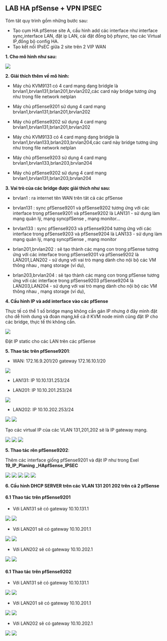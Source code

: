 ## LAB HA pfSense + VPN IPSEC

Tóm tât quy trình gồm những bước sau:

  + Tạo cụm HA pfSense site A, cấu hình add các interface như interface sync,interface LAN, đặt ip LAN, cài đặt đồng bộ pfsync, tạo các Virtual IP,đồng bộ config HA.
  + Tạo kết nối IPsEC giữa 2 site trên 2 VIP WAN

**1. Cho mô hình như sau:**

   <img src="pFsenseimages/Screenshot_256.png"> 

**2. Giải thích thêm về mô hình:**

  - Máy chủ KVM9131 có 4 card mạng dạng bridgle là brvlan1,brvlan131,brlan201,brvlan202,các card này bridge tương ứng như trong file network netplan

  - Máy chủ pfSense9201 sử dụng 4 card mạng brvlan1,brvlan131,brlan201,brvlan202

  - Máy chủ pfSense9202 sử dụng 4 card mạng brvlan1,brvlan131,brlan201,brvlan202

  - Máy chủ KVM9133 có 4 card mạng dạng bridgle là  brvlan1,brvlan133,brlan203,brvlan204,các card này bridge tương ứng như trong file network netplan

  - Máy chủ pfSense9203 sử dụng 4 card mạng brvlan1,brvlan133,brlan203,brvlan204

  - Máy chủ pfSense9202 sử dụng 4 card mạng brvlan1,brvlan131,brlan203,brvlan204

**3. Vai trò của các bridge được giải thích như sau:**

  - brvlan1 : ra internet tên WAN trên tât cả các pfSense

  - brvlan131 : sync pfSense9201 và pfSense9202 tương ứng với các interface trong pfSense9201 và pfSense9202 là LAN131 - sử dụng làm mạng quản lý, mạng syncpfSense , mạng monitor...

  - brvlan133 : sync pfSense9203 và pfSense9204 tương ứng với các interface trong pfSense9203 và pfSense9204 là LAN133 - sử dụng làm mạng quản lý, mạng syncpfSense , mạng monitor

  - brlan201,brvlan202 : sẽ tạo thành các mạng con trong pfSense tương ứng với các interface trong pfSense9201 và pfSense9202 là LAN201,LAN202 - sử dụng với vai trò mạng dành cho nội bộ các VM thông nhau , mạng storage (ví dụ),

  - brlan203,brvlan204 : sẽ tạo thành các mạng con trong pfSense tương ứng với các interface trong pfSense9203 pfSense9204 là LAN203,LAN204 - sử dụng với vai trò mạng dành cho nội bộ các VM thông nhau , mạng storage (ví dụ),

**4. Cấu hình IP và add interface vào các pfSense**

Thực tế có thể 1 số bridge mạng không cần gán IP nhưng ở đây mình đặt cho dễ hình dung và đoán mạng,kể cả ở KVM node mình cũng đặt IP cho các bridge, thực tế thì không cần.

   <img src="pFsenseimages/Screenshot_257.png"> 

Đặt IP static cho các LAN trên các pfSense

**5. Thao tác trên pfSense9201**: 

  + WAN: 172.16.9.201/20 gateway 172.16.10.1/20

<img src="pFsenseimages/Screenshot_258.png"> 

  + LAN131: IP 10.10.131.253/24

  + LAN201: IP 10.10.201.253/24

<img src="pFsenseimages/Screenshot_259.png">

  + LAN202: IP 10.10.202.253/24

<img src="pFsenseimages/Screenshot_260.png"> 

<img src="pFsenseimages/Screenshot_274.png"> 

Tạo các virtual IP của các VLAN 131,201,202 sẽ là IP gateway mạng.

<img src="pFsenseimages/Screenshot_274.png"> 

   <img src="pFsenseimages/Screenshot_262.png"> 

   <img src="pFsenseimages/Screenshot_273.png"> 

**5. Thao tác rên pfSense9202**: 

Thêm các interface giống pfSense9201 và đặt IP như trong Exel **19_IP_Planing _HApfSense_IPSEC** 

   <img src="pFsenseimages/Screenshot_276.png"> 
   <img src="pFsenseimages/Screenshot_277.png"> 
   <img src="pFsenseimages/Screenshot_278.png"> 
   <img src="pFsenseimages/Screenshot_279.png"> 

   <img src="pFsenseimages/Screenshot_275.png"> 

**6. Cấu hình DHCP SERVER trên các VLAN 131 201 202 trên cả 2 pfSense**

#### 6.1 Thao tác trên pfSense9201

  + Với LAN131 sẽ có gateway 10.10.131.1

<img src="pFsenseimages/Screenshot_282.png"> 

<img src="pFsenseimages/Screenshot_281.png"> 

  + Với LAN201 sẽ có gateway 10.10.201.1

<img src="pFsenseimages/Screenshot_268.png"> 

<img src="pFsenseimages/Screenshot_268.png"> 

  + Với LAN202 sẽ có gateway 10.10.202.1

<img src="pFsenseimages/Screenshot_271.png"> 

<img src="pFsenseimages/Screenshot_283.png"> 

#### 6.1 Thao tác trên pfSense9202

  + Với LAN131 sẽ có gateway 10.10.131.1

<img src="pFsenseimages/Screenshot_284.png"> 
<img src="pFsenseimages/Screenshot_287.png">

  + Với LAN201 sẽ có gateway 10.10.201.1

<img src="pFsenseimages/Screenshot_285.png"> 
<img src="pFsenseimages/Screenshot_288.png"> 

  + Với LAN202 sẽ có gateway 10.10.202.1

<img src="pFsenseimages/Screenshot_286.png"> 
<img src="pFsenseimages/Screenshot_289.png"> 






